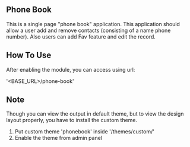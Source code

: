 
Phone Book
----------

 This is a single page "phone book" application. This application should allow a user add and remove contacts (consisting of a name phone number).
 Also users can add Fav feature and edit the record.


How To Use
----------

After enabling the module, you can access using url:

  '<BASE_URL>/phone-book'

Note
----

Though you can view the output in default theme, but to view the design layout properly, you have to install the custom theme.
1. Put custom theme 'phonebook' inside '/themes/custom/'
2. Enable the theme from admin panel
